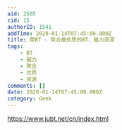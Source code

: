 ```yaml
---
aid: 2505
cid: 15
authorID: 1541
addTime: 2020-01-14T07:45:00.000Z
title: 聚BT - 聚合最优质的BT、磁力资源
tags:
    - BT
    - 磁力
    - 聚合
    - 优质
    - 资源
comments: []
date: 2020-01-14T07:45:00.000Z
category: Geek
---
```


https://www.jubt.net/cn/index.html
